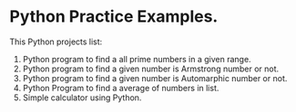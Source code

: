 # Python Practice Examples.

This Python projects list:
1. Python program to find a all prime numbers in a given range.
2. Python program to find a given number is Armstrong number or not.
3. Python program to find a given number is Automarphic number or not.
4. Python Program to find a average of numbers in list.
5. Simple calculator using Python.

